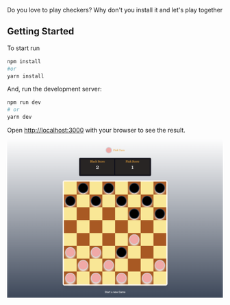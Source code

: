Do you love to play checkers? Why don't you install it and let's play together

## Getting Started

To start run

```bash
npm install
#or
yarn install
```

And, run the development server:

```bash
npm run dev
# or
yarn dev
```

Open [http://localhost:3000](http://localhost:3000) with your browser to see the result.

![Checkers Game](public/screenshots/game.png)
